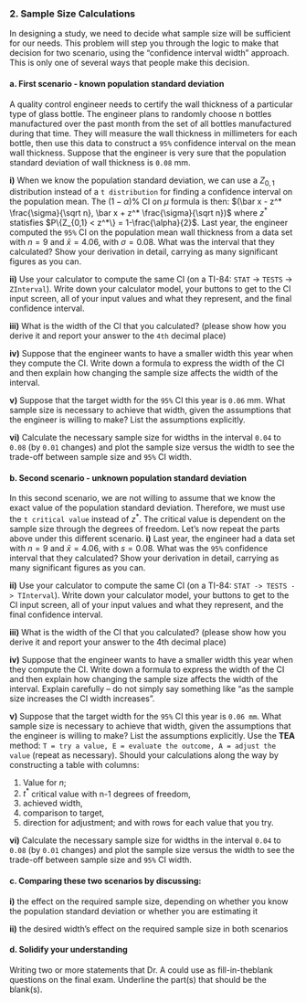 ### 2. Sample Size Calculations
In designing a study, we need to decide what sample size will be sufficient for our needs. This problem will step you through the logic to make that decision for two scenario, using the “confidence interval width” approach. This is only one of several ways that people make this decision.

#### a. First scenario - known population standard deviation
A quality control engineer needs to certify the wall thickness of a particular type of glass bottle. The engineer plans to randomly choose n bottles manufactured over the past month from the set of all bottles manufactured during that time. They will measure the wall thickness in millimeters for each bottle, then use this data to construct a `95%` confidence interval on the mean wall thickness. Suppose that the engineer is very sure that the population standard deviation of wall thickness is `0.08` mm.

**i)** When we know the population standard deviation, we can use a $Z_{0,1}$ distribution instead of a `t distribution` for finding a confidence interval on the population mean. The $(1-\alpha)\%$ CI on $\mu$ formula is then: $(\bar x - z^* \frac{\sigma}{\sqrt n}, \bar x + z^* \frac{\sigma}{\sqrt n})$ where $z^*$ statisfies $P\{Z_{0,1} < z^*\} = 1-\frac{\alpha}{2}$.
Last year, the engineer computed the `95%` CI on the population mean wall thickness from a data set with $n = 9$ and $\bar x = 4.06$, with $\sigma = 0.08$. What was the interval that they calculated? Show your derivation in detail, carrying as many significant figures as you can.

**ii)** Use your calculator to compute the same CI (on a TI-84: `STAT` -> `TESTS`  -> `ZInterval`). Write down your calculator model, your buttons to get to the CI input screen, all of your input values and what they represent, and the final confidence interval.

**iii)** What is the width of the CI that you calculated? (please show how you derive it and report your answer to the `4th` decimal place)

**iv)** Suppose that the engineer wants to have a smaller width this year when they compute the CI. Write down a formula to express the width of the CI and then explain how changing the sample size affects the width of the interval.

**v)** Suppose that the target width for the `95%` CI this year is `0.06` mm. What sample size is necessary to achieve that width, given the assumptions that the engineer is willing to make? List the assumptions explicitly.

**vi)** Calculate the necessary sample size for widths in the interval `0.04` to `0.08` (by `0.01` changes) and plot the sample size versus the width to see the trade-off between sample size and `95%` CI width.


#### b. Second scenario - unknown population standard deviation
In this second scenario, we are not willing to assume that we know the exact value of the population standard deviation. Therefore, we must use the `t critical value` instead of $z^*$. The critical value is dependent on the sample size through the degrees of freedom. Let’s now repeat the parts above under this different scenario.
**i)** Last year, the engineer had a data set with $n = 9$ and $\bar x = 4.06$, with $s = 0.08$. What was the `95%` confidence interval that they calculated? Show your derivation in detail, carrying as many significant figures as you can.

**ii)** Use your calculator to compute the same CI (on a TI-84: `STAT -> TESTS -> TInterval`). Write down your calculator model, your buttons to get to the CI input screen, all of your input values and what they represent, and the final confidence interval.

**iii)** What is the width of the CI that you calculated? (please show how you derive it and report your answer to the 4th decimal place)

**iv)** Suppose that the engineer wants to have a smaller width this year when they compute the CI. Write down a formula to express the width of the CI and then explain how changing the sample size affects the width of the interval. Explain carefully – do not simply say something like “as the sample size increases the CI width increases”.

**v)** Suppose that the target width for the `95%` CI this year is `0.06 mm`. What sample size is necessary to achieve that width, given the assumptions that the engineer is willing to make? List the assumptions explicitly. Use the **TEA** method: `T = try a value, E = evaluate the outcome, A = adjust the value` (repeat as necessary). Should your calculations along the way by constructing a table with columns:
  1) Value for $n$;
  2) $t^*$ critical value with n-1 degrees of freedom,
  3) achieved width,
  4) comparison to target,
  5) direction for adjustment; and with rows for each value that you try.

**vi)** Calculate the necessary sample size for widths in the interval `0.04` to `0.08` (by `0.01` changes) and plot the sample size versus the width to see the trade-off between sample size and `95%` CI width.

#### c. Comparing these two scenarios by discussing:
**i)** the effect on the required sample size, depending on whether you know the population standard deviation or whether you are estimating it

**ii)** the desired width’s effect on the required sample size in both scenarios

#### d. Solidify your understanding
Writing two or more statements that Dr. A could use as fill-in-theblank questions on the final exam. Underline the part(s) that should be the blank(s).